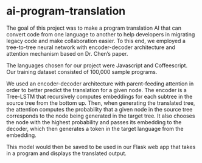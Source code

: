 # ai-program-translation

The goal of this project was to make a program translation AI that can convert code from one language to another to help developers in migrating legacy code and make collaboration easier. To this end, we employed a tree-to-tree neural network with encoder-decoder architecture and attention mechanism based on Dr. Chen’s paper.

The languages chosen for our project were Javascript and Coffeescript. Our training dataset consisted of 100,000 sample programs. 

We used an encoder-decoder architecture with parent-feeding attention in order to better predict the translation for a given node.
The encoder is a Tree-LSTM that recursively computes embeddings for each subtree in the source tree from the bottom up. Then, when generating the translated tree, the attention computes the probability that a given node in the source tree corresponds to the node being generated in the target tree. It also chooses the node with the highest probability and passes its embedding to the decoder, which then generates a token in the target language from the embedding.

This model would then be saved to be used in our Flask web app that takes in a program and displays the translated output.
